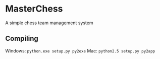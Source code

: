 MasterChess
===========

A simple chess team management system

Compiling
---------

Windows: `python.exe setup.py py2exe`
Mac: `python2.5 setup.py py2app`